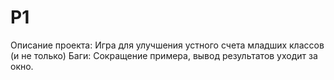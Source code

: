 # P1
Описание проекта:
Игра для улучшения устного счета младших классов (и не только)
Баги: Сокращение примера, вывод результатов уходит за окно.
